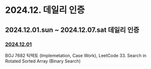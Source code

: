 # 2024.12. 데일리 인증

## 2024.12.01.sun ~ 2024.12.07.sat 데일리 인증

### [2024.12.01](https://github.com/jwelyl/daily_certification/blob/main/2024/12/01/24_12_01_daily_certification.md)
BOJ 7682 틱택토 (Implemetation, Case Work), LeetCode 33. Search in Rotated Sorted Array (Binary Search)